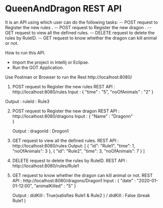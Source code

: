 # QueenAndDragon REST API

It is an API using which user can do the following tasks:
-- POST request to Register the new rules .
-- POST request to Register the new dragon .
-- GET request to view all the defined rules.
-- DELETE request to delete the rules by RuleID.
-- GET request to know whether the dragon can kill animal or not.

How to run this API.
- Import the project in Intellij or Eclipse.
- Run the GOT Application.

Use Postman or Browser to run the Rest http://localhost:8080/

1) POST request to Register the new rules 
   REST API : http://localhost:8080/rules
   Input :
    {
		  "time" : "5",
		  "noOfAnimals" : "2"
    }

  Output : 
    ruleId : Rule3

2) POST request to Register the new dragon 
   REST API : http://localhost:8080/dragons
   Input :
   {
		"Name" : "Dragonn" 	
	 }
   
   Output : 
     dragonId : Drogon1
     
3) GET request to view all the defined rules.
   REST API : http://localhost:8080/rules
   Output:
   [
    {
        "id": "Rule1",
        "time": 1,
        "noOfAnimals": 3
    },
    {
        "id": "Rule2",
        "time": 3,
        "noOfAnimals": 7
    }
  ]
 
4) DELETE request to delete the rules by RuleID.
  REST API : http://localhost:8080/rules/Rule1
  
5) GET request to know whether the dragon can kill animal or not.
   REST API : http://localhost:8080/dragons/Dragon1
   Input : 
   {
	    "date" : "2020-01-01-12:00",
	    "animalKilled" : "5"
   }
   
   Output :
        didKill : True(satisfies Rule1 & Rule2 ) / didKill : False (break Rule1 )   
        
